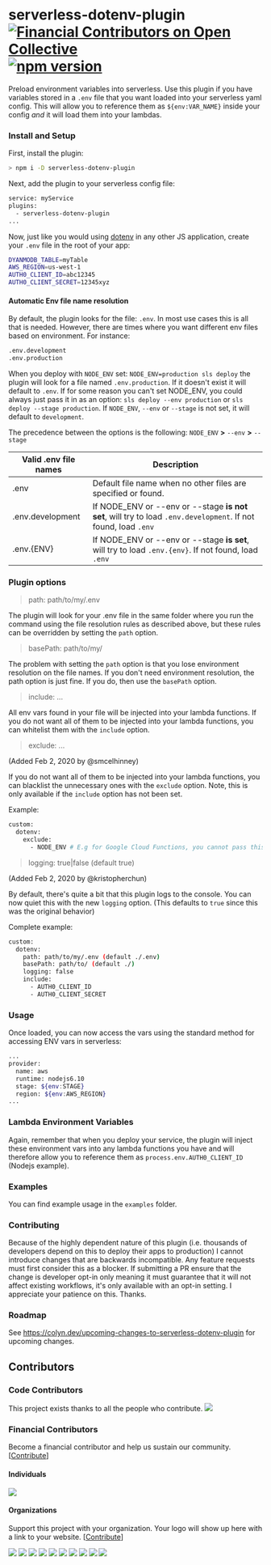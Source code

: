 # serverless-dotenv-plugin [![Financial Contributors on Open Collective](https://opencollective.com/serverless-dotenv-plugin/all/badge.svg?label=financial+contributors)](https://opencollective.com/serverless-dotenv-plugin) [![npm version](https://img.shields.io/npm/v/serverless-dotenv-plugin.svg?style=flat)](https://www.npmjs.com/package/serverless-dotenv-plugin)

Preload environment variables into serverless. Use this plugin if you have variables stored in a `.env` file that you want loaded into your serverless yaml config. This will allow you to reference them as `${env:VAR_NAME}` inside your config _and_ it will load them into your lambdas.

### Install and Setup

First, install the plugin:

```bash
> npm i -D serverless-dotenv-plugin
```

Next, add the plugin to your serverless config file:

```bash
service: myService
plugins:
  - serverless-dotenv-plugin
...
```

Now, just like you would using [dotenv](https://www.npmjs.com/package/dotenv) in any other JS application, create your `.env` file in the root of your app:

```bash
DYANMODB_TABLE=myTable
AWS_REGION=us-west-1
AUTH0_CLIENT_ID=abc12345
AUTH0_CLIENT_SECRET=12345xyz
```

#### Automatic Env file name resolution

By default, the plugin looks for the file: `.env`. In most use cases this is all that is needed. However, there are times where you want different env files based on environment. For instance:

```bash
.env.development
.env.production
```

When you deploy with `NODE_ENV` set: `NODE_ENV=production sls deploy` the plugin will look for a file named `.env.production`. If it doesn't exist it will default to `.env`. If for some reason you can't set NODE_ENV, you could always just pass it in as an option: `sls deploy --env production` or `sls deploy --stage production`. If `NODE_ENV`, `--env` or `--stage` is not set, it will default to `development`.

The precedence between the options is the following:
`NODE_ENV` **>** `--env` **>** `--stage`

| Valid .env file names | Description                                                                                                    |
| --------------------- | -------------------------------------------------------------------------------------------------------------- |
| .env                  | Default file name when no other files are specified or found.                                                  |
| .env.development      | If NODE_ENV or --env or --stage **is not set**, will try to load `.env.development`. If not found, load `.env` |
| .env.{ENV}            | If NODE_ENV or --env or --stage **is set**, will try to load `.env.{env}`. If not found, load `.env`           |

### Plugin options

> path: path/to/my/.env

The plugin will look for your .env file in the same folder where you run the command using the file resolution rules as described above, but these rules can be overridden by setting the `path` option.

> basePath: path/to/my/

The problem with setting the `path` option is that you lose environment resolution on the file names. If you don't need environment resolution, the path option is just fine. If you do, then use the `basePath` option.

> include: ...

All env vars found in your file will be injected into your lambda functions. If you do not want all of them to be injected into your lambda functions, you can whitelist them with the `include` option.

> exclude: ...

(Added Feb 2, 2020 by @smcelhinney)

If you do not want all of them to be injected into your lambda functions, you can blacklist the unnecessary ones with the `exclude` option. Note, this is only available if the `include` option has not been set.

Example:

```bash
custom:
  dotenv:
    exclude:
      - NODE_ENV # E.g for Google Cloud Functions, you cannot pass this env variable.
```

> logging: true|false (default true)

(Added Feb 2, 2020 by @kristopherchun)

By default, there's quite a bit that this plugin logs to the console. You can now quiet this with the new `logging` option. (This defaults to `true` since this was the original behavior)

Complete example:

```bash
custom:
  dotenv:
    path: path/to/my/.env (default ./.env)
    basePath: path/to/ (default ./)
    logging: false
    include:
      - AUTH0_CLIENT_ID
      - AUTH0_CLIENT_SECRET
```

### Usage

Once loaded, you can now access the vars using the standard method for accessing ENV vars in serverless:

```bash
...
provider:
  name: aws
  runtime: nodejs6.10
  stage: ${env:STAGE}
  region: ${env:AWS_REGION}
...
```

### Lambda Environment Variables

Again, remember that when you deploy your service, the plugin will inject these environment vars into any lambda functions you have and will therefore allow you to reference them as `process.env.AUTH0_CLIENT_ID` (Nodejs example).

### Examples

You can find example usage in the `examples` folder.

### Contributing

Because of the highly dependent nature of this plugin (i.e. thousands of developers depend on this to deploy their apps to production) I cannot introduce changes that are backwards incompatible. Any feature requests must first consider this as a blocker. If submitting a PR ensure that the change is developer opt-in only meaning it must guarantee that it will not affect existing workflows, it's only available with an opt-in setting. I appreciate your patience on this. Thanks.

### Roadmap

See https://colyn.dev/upcoming-changes-to-serverless-dotenv-plugin for upcoming changes.

## Contributors

### Code Contributors

This project exists thanks to all the people who contribute.
<a href="https://github.com/colynb/serverless-dotenv-plugin/graphs/contributors"><img src="https://opencollective.com/serverless-dotenv-plugin/contributors.svg?width=890&button=false" /></a>

### Financial Contributors

Become a financial contributor and help us sustain our community. [[Contribute](https://opencollective.com/serverless-dotenv-plugin/contribute)]

#### Individuals

<a href="https://opencollective.com/serverless-dotenv-plugin"><img src="https://opencollective.com/serverless-dotenv-plugin/individuals.svg?width=890"></a>

#### Organizations

Support this project with your organization. Your logo will show up here with a link to your website. [[Contribute](https://opencollective.com/serverless-dotenv-plugin/contribute)]

<a href="https://opencollective.com/serverless-dotenv-plugin/organization/0/website"><img src="https://opencollective.com/serverless-dotenv-plugin/organization/0/avatar.svg"></a>
<a href="https://opencollective.com/serverless-dotenv-plugin/organization/1/website"><img src="https://opencollective.com/serverless-dotenv-plugin/organization/1/avatar.svg"></a>
<a href="https://opencollective.com/serverless-dotenv-plugin/organization/2/website"><img src="https://opencollective.com/serverless-dotenv-plugin/organization/2/avatar.svg"></a>
<a href="https://opencollective.com/serverless-dotenv-plugin/organization/3/website"><img src="https://opencollective.com/serverless-dotenv-plugin/organization/3/avatar.svg"></a>
<a href="https://opencollective.com/serverless-dotenv-plugin/organization/4/website"><img src="https://opencollective.com/serverless-dotenv-plugin/organization/4/avatar.svg"></a>
<a href="https://opencollective.com/serverless-dotenv-plugin/organization/5/website"><img src="https://opencollective.com/serverless-dotenv-plugin/organization/5/avatar.svg"></a>
<a href="https://opencollective.com/serverless-dotenv-plugin/organization/6/website"><img src="https://opencollective.com/serverless-dotenv-plugin/organization/6/avatar.svg"></a>
<a href="https://opencollective.com/serverless-dotenv-plugin/organization/7/website"><img src="https://opencollective.com/serverless-dotenv-plugin/organization/7/avatar.svg"></a>
<a href="https://opencollective.com/serverless-dotenv-plugin/organization/8/website"><img src="https://opencollective.com/serverless-dotenv-plugin/organization/8/avatar.svg"></a>
<a href="https://opencollective.com/serverless-dotenv-plugin/organization/9/website"><img src="https://opencollective.com/serverless-dotenv-plugin/organization/9/avatar.svg"></a>
